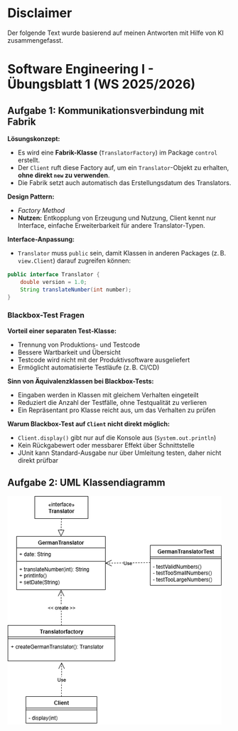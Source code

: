 # Disclaimer
Der folgende Text wurde basierend auf meinen Antworten mit Hilfe von KI zusammengefasst.

# Software Engineering I - Übungsblatt 1 (WS 2025/2026)

## Aufgabe 1: Kommunikationsverbindung mit Fabrik

**Lösungskonzept:**  
- Es wird eine **Fabrik-Klasse** (`TranslatorFactory`) im Package `control` erstellt.  
- Der `Client` ruft diese Factory auf, um ein `Translator`-Objekt zu erhalten, **ohne direkt `new` zu verwenden**.  
- Die Fabrik setzt auch automatisch das Erstellungsdatum des Translators.

**Design Pattern:**  
- *Factory Method*  
- **Nutzen:** Entkopplung von Erzeugung und Nutzung, Client kennt nur Interface, einfache Erweiterbarkeit für andere Translator-Typen.

**Interface-Anpassung:**  
- `Translator` muss `public` sein, damit Klassen in anderen Packages (z. B. `view.Client`) darauf zugreifen können:
```java
public interface Translator {
    double version = 1.0;
    String translateNumber(int number);
}
```

### Blackbox-Test Fragen

**Vorteil einer separaten Test-Klasse:**  
- Trennung von Produktions- und Testcode  
- Bessere Wartbarkeit und Übersicht  
- Testcode wird nicht mit der Produktivsoftware ausgeliefert  
- Ermöglicht automatisierte Testläufe (z. B. CI/CD)

**Sinn von Äquivalenzklassen bei Blackbox-Tests:**  
- Eingaben werden in Klassen mit gleichem Verhalten eingeteilt  
- Reduziert die Anzahl der Testfälle, ohne Testqualität zu verlieren  
- Ein Repräsentant pro Klasse reicht aus, um das Verhalten zu prüfen

**Warum Blackbox-Test auf `Client` nicht direkt möglich:**  
- `Client.display()` gibt nur auf die Konsole aus (`System.out.println`)  
- Kein Rückgabewert oder messbarer Effekt über Schnittstelle  
- JUnit kann Standard-Ausgabe nur über Umleitung testen, daher nicht direkt prüfbar

## Aufgabe 2: UML Klassendiagramm

![UML Diagram](./UML.png)
